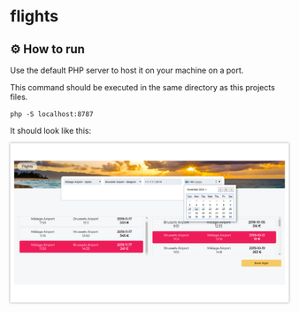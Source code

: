 # flights
## ⚙️ How to run
Use the default PHP server to host it on your machine on a port.

This command should be executed in the same directory as this projects files.
```
php -S localhost:8787
```  
It should look like this:

<p align="center">
  <img src="screenshot.png" style="box-shadow: 0 0 4px rgba(0, 0, 0, 0.4);"/>
</p>
